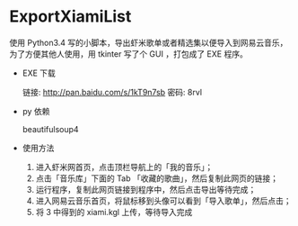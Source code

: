 # ExportXiamiList
使用 Python3.4 写的小脚本，导出虾米歌单或者精选集以便导入到网易云音乐，为了方便其他人使用，用 tkinter 写了个 GUI ，打包成了 EXE 程序。

- EXE 下载

  链接: http://pan.baidu.com/s/1kT9n7sb 密码: 8rvl

- py 依赖
  
  beautifulsoup4

- 使用方法

    1. 进入虾米网首页，点击顶栏导航上的「我的音乐」；
    2. 点击「音乐库」下面的 Tab 「收藏的歌曲」，然后复制此网页的链接；
    3. 运行程序，复制此网页链接到程序中，然后点击导出等待完成；
    4. 进入网易云音乐首页，将鼠标移到头像可以看到「导入歌单」，然后点击；
    5. 将 3 中得到的 xiami.kgl 上传，等待导入完成
